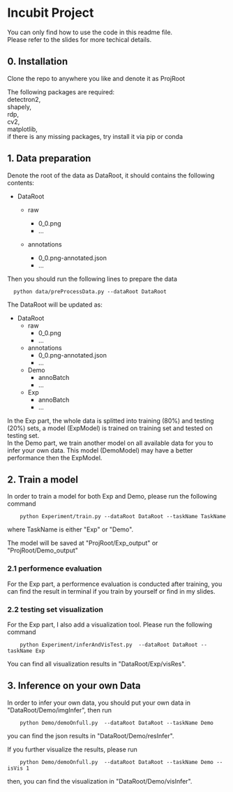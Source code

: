 # Incubit Project
You can only find how to use the code in this readme file.  
Please refer to the slides for more techical details.

## 0. Installation
Clone the repo to anywhere you like and denote it as ProjRoot

The following packages are required:  
detectron2,  
shapely,  
rdp,  
cv2,  
matplotlib,  
if there is any missing packages, try install it via pip or conda




## 1. Data preparation
Denote the root of the data as DataRoot, it should contains the following contents:

- DataRoot

    - raw
        - 0_0.png
        - ...
        
    - annotations
        - 0_0.png-annotated.json
        - ...
    
Then you should run the following lines to prepare the data

      python data/preProcessData.py --dataRoot DataRoot

The DataRoot will be updated as:  

- DataRoot
    - raw
        - 0_0.png
        - ...  
    - annotations
        - 0_0.png-annotated.json
        - ...
    - Demo 
        - annoBatch
        - ...
    - Exp 
        - annoBatch
        - ...
    
In the Exp part, the whole data is splitted into training (80%) and testing (20%) sets, a model (ExpModel) is trained on training set and tested on testing set.  
In the Demo part, we train another model on all available data for you to infer your own data. This model (DemoModel) may have a better performance then the ExpModel.

## 2. Train a model
In order to train a model for both Exp and Demo, please run the following command

        python Experiment/train.py --dataRoot DataRoot --taskName TaskName

where TaskName is either "Exp" or "Demo".

The model will be saved at "ProjRoot/Exp_output" or "ProjRoot/Demo_output"
### 2.1 performence evaluation
For the Exp part, a performence evaluation is conducted after training, you can find the result in terminal if you train by yourself or find in my slides.

### 2.2 testing set visualization
For the Exp part, I also add a visualization tool. Please run the following command

        python Experiment/inferAndVisTest.py  --dataRoot DataRoot --taskName Exp

You can find all visualization results in "DataRoot/Exp/visRes".

## 3. Inference on your own Data
In order to infer your own data, you should put your own data in "DataRoot/Demo/imgInfer", then run

        python Demo/demoOnfull.py  --dataRoot DataRoot --taskName Demo 

you can find the json results in "DataRoot/Demo/resInfer".

If you further visualize the results, please run

        python Demo/demoOnfull.py  --dataRoot DataRoot --taskName Demo --isVis 1
then, you can find the visualization in "DataRoot/Demo/visInfer".



